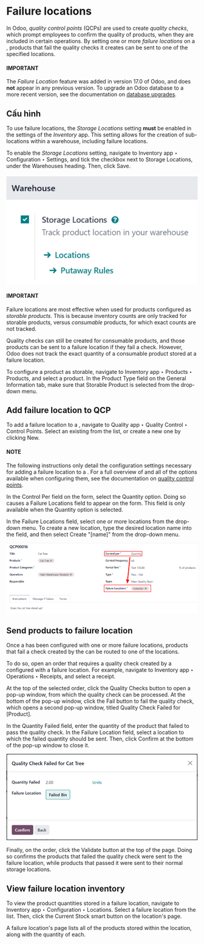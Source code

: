 # Failure locations

In Odoo, *quality control points* (QCPs) are used to create *quality checks*, which prompt employees
to confirm the quality of products, when they are included in certain operations. By setting one or
more *failure locations* on a , products that fail the quality checks it creates can be sent to
one of the specified locations.

#### IMPORTANT
The *Failure Location* feature was added in version 17.0 of Odoo, and does **not** appear in any
previous version. To upgrade an Odoo database to a more recent version, see the documentation on
[database upgrades](administration/upgrade.md).

## Cấu hình

To use failure locations, the *Storage Locations* setting **must** be enabled in the settings of the
*Inventory* app. This setting allows for the creation of sub-locations within a warehouse, including
failure locations.

To enable the *Storage Locations* setting, navigate to Inventory app ‣
Configuration ‣ Settings, and tick the checkbox next to Storage Locations, under the
Warehouses heading. Then, click Save.

![The Storage Locations setting on the Inventory app settings page.](../../../../.gitbook/assets/storage-locations-setting.png)

#### IMPORTANT
Failure locations are most effective when used for products configured as *storable products*.
This is because inventory counts are only tracked for storable products, versus *consumable*
products, for which exact counts are not tracked.

Quality checks can still be created for consumable products, and those products can be sent to a
failure location if they fail a check. However, Odoo does not track the exact quantity of a
consumable product stored at a failure location.

To configure a product as storable, navigate to Inventory app ‣ Products ‣
Products, and select a product. In the Product Type field on the General
Information tab, make sure that Storable Product is selected from the drop-down
menu.

## Add failure location to QCP

To add a failure location to a , navigate to Quality app ‣ Quality Control
‣ Control Points. Select an existing  from the list, or create a new one by clicking
New.

#### NOTE
The following instructions only detail the configuration settings necessary for adding a failure
location to a . For a full overview of  and all of the options available when
configuring them, see the documentation on [quality control points](applications/inventory_and_mrp/quality/quality_management/quality_control_points.md).

In the Control Per field on the  form, select the Quantity option.
Doing so causes a Failure Locations field to appear on the form. This field is only
available when the Quantity option is selected.

In the Failure Locations field, select one or more locations from the drop-down menu. To
create a new location, type the desired location name into the field, and then select
Create "[name]" from the drop-down menu.

![A QCP form in the Quality app, configured with a failure location.](../../../../.gitbook/assets/qcp-form1.png)

## Send products to failure location

Once a  has been configured with one or more failure locations, products that fail a check
created by the  can be routed to one of the locations.

To do so, open an order that requires a quality check created by a  configured with a failure
location. For example, navigate to Inventory app ‣ Operations ‣ Receipts, and
select a receipt.

At the top of the selected order, click the Quality Checks button to open a pop-up
window, from which the quality check can be processed. At the bottom of the pop-up window, click the
Fail button to fail the quality check, which opens a second pop-up window, titled
Quality Check Failed for [Product].

In the Quantity Failed field, enter the quantity of the product that failed to pass the
quality check. In the Failure Location field, select a location to which the failed
quantity should be sent. Then, click Confirm at the bottom of the pop-up window to close
it.

![The pop-up window that appears after a quality check fails.](../../../../.gitbook/assets/failed-pop-up.png)

Finally, on the order, click the Validate button at the top of the page. Doing so
confirms the products that failed the quality check were sent to the failure location, while
products that passed it were sent to their normal storage locations.

## View failure location inventory

To view the product quantities stored in a failure location, navigate to Inventory
app ‣ Configuration ‣ Locations. Select a failure location from the list. Then, click the
Current Stock smart button on the location's page.

A failure location's page lists all of the products stored within the location, along with the
quantity of each.
